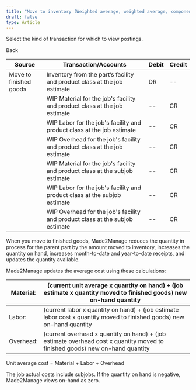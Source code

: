 ```yaml
---
title: "Move to inventory (Weighted average, weighted average, component or Inventory transactions)"
draft: false
type: Article
---
```


Select the kind of transaction for which to view postings. 

Back

| Source                 | Transaction/Accounts                                                         | Debit | Credit |
|------------------------|------------------------------------------------------------------------------|-------|--------|
| Move to finished goods | Inventory from the part’s facility and product class at the job estimate     | DR    | --     |
|                        | WIP Material for the job's facility and product class at the job estimate    | --    | CR     |
|                        | WIP Labor for the job's facility and product class at the job estimate       | --    | CR     |
|                        | WIP Overhead for the job's facility and product class at the job estimate    | --    | CR     |
|                        | WIP Material for the job's facility and product class at the subjob estimate | --    | CR     |
|                        | WIP Labor for the job's facility and product class at the subjob estimate    | --    | CR     |
|                        | WIP Overhead for the job's facility and product class at the subjob estimate | --    | CR     |

When you move to finished goods, Made2Manage reduces the quantity in process for the parent part by the amount moved to inventory, increases the quantity on hand, increases month-to-date and year-to-date receipts, and updates the quantity available.

Made2Manage updates the average cost using these calculations:

| Material:  | (current unit average x quantity on hand) + (job estimate x quantity moved to finished goods) new on-hand quantity            |
|------------|-------------------------------------------------------------------------------------------------------------------------------|
| Labor:     | (current labor x quantity on hand) + (job estimate labor cost x quantity moved to finished goods) new on-hand quantity        |
| Overhead:  | (current overhead x quantity on hand) + (job estimate overhead cost x quantity moved to finished goods)  new on-hand quantity |

Unit average cost = Material + Labor + Overhead

The job actual costs include subjobs. If the quantity on hand is negative, Made2Manage views on-hand as zero.